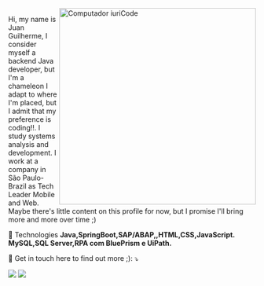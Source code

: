<img src="https://raw.githubusercontent.com/MicaelliMedeiros/micaellimedeiros/master/image/computer-illustration.png" min-width="400px" max-width="400px" width="400px" align="right" alt="Computador iuriCode">

<p align="left"> 
Hi, my name is Juan Guilherme, I consider myself a backend Java developer, but I'm a chameleon I adapt to where I'm placed, 
  but I admit that my preference is coding!!.
   I study systems analysis and development.
    I work at a company in São Paulo-Brazil as Tech Leader Mobile and Web.
     Maybe there's little content on this profile for now, but I promise I'll bring more and more over time ;)
</p>

<p align="left">
  🦄 Technologies <strong>
  Java,SpringBoot,SAP/ABAP,,HTML,CSS,JavaScript.
  MySQL,SQL Server,RPA com BluePrism e UiPath.
  </strong>
</p>


<p align="left">

  💌 Get in touch here to find out more ;): ⤵️
</p>

<p align="left">
  <a href="#" alt="Gmail">
  <img src="https://img.shields.io/badge/-Gmail-FF0000?style=flat-square&labelColor=FF0000&logo=gmail&logoColor=white&link=juangsilvalemos@gmail.com" /></a>

  <a href="#" alt="Linkedin">
  <img src="https://img.shields.io/badge/-Linkedin-0e76a8?style=flat-square&logo=Linkedin&logoColor=white&link=https://www.linkedin.com/in/juan-guilherme-silva-lemos-40b516244/" /></a>


